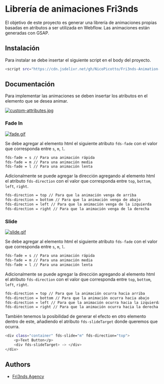 # Librería de animaciones Fri3nds

El objetivo de este proyecto es generar una librería de animaciones propias basadas en atributos a ser utilizada en Webflow. Las animaciones están generadas con GSAP.

## Instalación

Para instalar se debe insertar el siguiente script en el body del proyecto.

```bash
<script src="https://cdn.jsdelivr.net/gh/NicoPicotto/Fri3nds-Animation-Example@secondVersion/fades-gsap.js"></script>
```

## Documentación

Para implementar las animaciones se deben insertar los atributos en el elemento que se desea animar.

[![custom-attributes.jpg](https://i.postimg.cc/q7BZ0hwQ/custom-attributes.jpg)](https://postimg.cc/873bmCqr)

### Fade In

[![fade.gif](https://i.postimg.cc/vmYBk91h/fade.gif)](https://postimg.cc/JsFMBs5H)

Se debe agregar al elemento html el siguiente atributo `fds-fade` con el valor que corresponda entre `s`, `m`, `l`.

```bash
fds-fade = s // Para una animación rápida
fds-fade = m // Para una animación media
fds-fade = l // Para una animación lenta
```

Adicionalmente se puede agregar la dirección agregando al elemento html el atributo `fds-direction` con el valor que corresponda entre `top`, `bottom`, `left`, `right`.

```bash
fds-direction = top // Para que la animación venga de arriba
fds-direction = bottom // Para que la animación venga de abajo
fds-direction = left // Para que la animación venga de la izquierda
fds-direction = right // Para que la animación venga de la derecha
```

### Slide

[![slide.gif](https://i.postimg.cc/zfxBrBKr/slide.gif)](https://postimg.cc/v16M7G0q)

Se debe agregar al elemento html el siguiente atributo `fds-fade` con el valor que corresponda entre `s`, `m`, `l`.

```bash
fds-fade = s // Para una animación rápida
fds-fade = m // Para una animación media
fds-fade = l // Para una animación lenta
```

Adicionalmente se puede agregar la dirección agregando al elemento html el atributo `fds-direction` con el valor que corresponda entre `top`, `bottom`, `left`, `right`.

```bash
fds-direction = top // Para que la animación ocurra hacia arriba
fds-direction = bottom // Para que la animación ocurra hacia abajo
fds-direction = left // Para que la animación ocurra hacia la izquierda
fds-direction = right // Para que la animación ocurra hacia la derecha
```

También tenemos la posibilidad de generar el efecto en otro elemento dentro de este, añadiendo el atributo `fds-slideTarget` donde queremos que ocurra.

```bash
<div class="container" fds-slide="m" fds-direction="top">
    <p>Text Button</p>
    <div fds-slideTarget> -> </div>
</div>
```

## Authors

- [Fri3nds Agency](https://www.fri3nds.com/)

